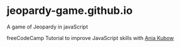 # jeopardy-game.github.io

A game of Jeopardy in javaScript

freeCodeCamp Tutorial to improve JavaScript skills with [Ania Kubow](https://www.youtube.com/watch?v=vYEkEMfoi1c&t=2s)
